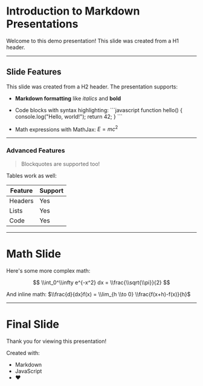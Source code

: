 # Introduction to Markdown Presentations

Welcome to this demo presentation! This slide was created from a H1 header.

---

## Slide Features

This slide was created from a H2 header. The presentation supports:

- **Markdown formatting** like _italics_ and **bold**
- Code blocks with syntax highlighting:
  \`\`\`javascript
  function hello() {
  console.log("Hello, world!");
  return 42;
  }
  \`\`\`

- Math expressions with MathJax: $E = mc^2$

---

### Advanced Features

> Blockquotes are supported too!

Tables work as well:

| Feature | Support |
| ------- | ------- |
| Headers | Yes     |
| Lists   | Yes     |
| Code    | Yes     |

---

# Math Slide

Here's some more complex math:

$$
\\int_0^\\infty e^{-x^2} dx = \\frac{\\sqrt{\\pi}}{2}
$$

And inline math: $\\frac{d}{dx}f(x) = \\lim_{h \\to 0} \\frac{f(x+h)-f(x)}{h}$

---

# Final Slide

Thank you for viewing this presentation!

Created with:

- Markdown
- JavaScript
- ❤️
